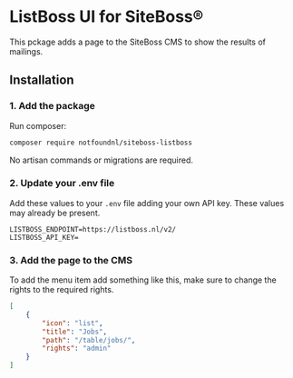 # ListBoss UI for SiteBoss®

This pckage adds a page to the SiteBoss CMS to show the results of mailings.

## Installation

### 1. Add the package

Run composer:

```bash
composer require notfoundnl/siteboss-listboss
```
No artisan commands or migrations are required.

### 2. Update your .env file

Add these values to your `.env` file adding your own API key. These values may already be present.

```env
LISTBOSS_ENDPOINT=https://listboss.nl/v2/
LISTBOSS_API_KEY=
```

### 3. Add the page to the CMS

To add the menu item add something like this, make sure to change the rights to the required rights.


```json
[
    {
        "icon": "list",
        "title": "Jobs",
        "path": "/table/jobs/",
        "rights": "admin"
    }
]
```